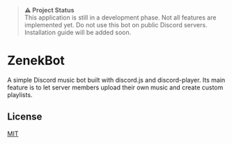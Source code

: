 > **⚠️ Project Status** \
> This application is still in a development phase. Not all features are implemented yet. Do not use this bot on public Discord servers. Installation guide will be added soon.

# ZenekBot

A simple Discord music bot built with discord.js and discord-player. Its main feature is to let server members upload their own music and create custom playlists.

## License

[MIT](https://choosealicense.com/licenses/mit/)
